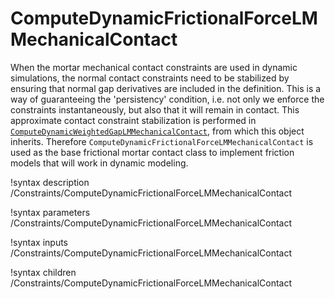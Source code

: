 # ComputeDynamicFrictionalForceLMMechanicalContact

When the mortar mechanical contact constraints are used in dynamic simulations, the normal contact constraints need to be stabilized by ensuring that normal gap derivatives are included in the definition. This is a way of guaranteeing the 'persistency' condition, i.e. not only we enforce the constraints instantaneously, but also that it will remain in contact. This approximate contact constraint stabilization is performed in  [`ComputeDynamicWeightedGapLMMechanicalContact`](/ComputeDynamicWeightedGapLMMechanicalContact.md), from which this object inherits. Therefore `ComputeDynamicFrictionalForceLMMechanicalContact` is used as the base frictional mortar contact class to implement friction models that will work in dynamic modeling.


!syntax description /Constraints/ComputeDynamicFrictionalForceLMMechanicalContact

!syntax parameters /Constraints/ComputeDynamicFrictionalForceLMMechanicalContact

!syntax inputs /Constraints/ComputeDynamicFrictionalForceLMMechanicalContact

!syntax children /Constraints/ComputeDynamicFrictionalForceLMMechanicalContact
